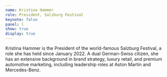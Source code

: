 ```yaml
---
name: Kristina Hammer
role: President, Salzburg Festival
keynote: false
panel: l
show: true
display: true
---
```


Kristina Hammer is the President of the world-famous Salzburg Festival, a role she has held since January 2022. A dual German-Swiss citizen, she has an extensive background in brand strategy, luxury retail, and premium automotive marketing, including leadership roles at Aston Martin and Mercedes-Benz.
